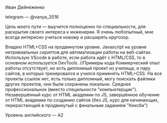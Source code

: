 Иван Дейнеженко

telegram — @vanya_2016

Цель моего пути — выучится полноценно по специальности, для раскрытия своего интереса к инженерии. Я очень любопытный, мне всегда интересно учиться новому и расширять кругозор. 
 
Владею HTML+CSS на продвинутом уровне. Javascript на уровне нетривиальных скриптов для автоматизации работы на веб-сайтах. Использую VScode в работе, если работа идёт с HTML/CSS, то в основном используется DevTools.
//Примеры кода
Коммерческий опыт работы отсутствует, но есть дипломный проект из училища, и пару сайтов, в которых тренеровался и учился применять HTML+CSS. На все проекты ссылок нет, есть только дипломный, могу поискать файлики других проектов, они были сохранены локально. 
Среднее профессиональное (вместо специльности "компьютерщик"). Незавершённый курс от HTML академии по JS, завершённое обучение от HTML академии по созданию сайтов (без JS, курс для начинающих, перерастающий в продвинутый с финальным заданием "Кексби")

Уровень английского — А2
  
